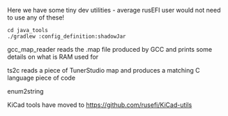 Here we have some tiny dev utilities - average rusEFI user would not need to use any of these!


```
cd java_tools
./gradlew :config_definition:shadowJar
```

gcc_map_reader reads the .map file produced by GCC and prints some details on what is RAM used for

ts2c reads a piece of TunerStudio map and produces a matching C language piece of code

enum2string

KiCad tools have moved to https://github.com/rusefi/KiCad-utils